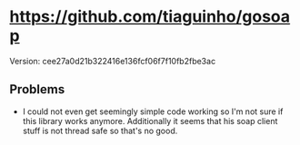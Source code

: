 # https://github.com/tiaguinho/gosoap

Version: cee27a0d21b322416e136fcf06f7f10fb2fbe3ac

## Problems
- I could not even get seemingly simple code working so I'm not sure
  if this library works anymore. Additionally it seems that his soap
  client stuff is not thread safe so that's no good.

